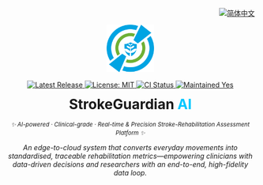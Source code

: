 <!-- ════════════════════════════════════════════════════════════
  StrokeGuardian AI · README Hero  (single-logo, polished)
════════════════════════════════════════════════════════════════ -->

<!-- ——— Language Switch ——— -->
<!-- Language Switch -->
<p align="right">
  <a href="README.zh-CN.md">
    <img
      alt="简体中文"
      src="https://img.shields.io/static/v1?label=%F0%9F%8C%90%20%E4%B8%AD%E6%96%87&message=%E7%82%B9%E5%87%BB%E6%9F%A5%E7%9C%8B&labelColor=00c7ff&color=0084ff&style=for-the-badge"
    />
  </a>
</p>

<!-- ——— Logo ——— -->
<p align="center">
  <img src="docs/logo.png" width="96" height="96" alt="StrokeGuardian AI Logo"/>
</p>

<!-- ——— Badge Row ——— -->
<p align="center">

  <!-- Latest Release -->
  <a href="https://github.com/YourOrg/StrokeGuardianAI/releases">
    <img alt="Latest Release"
         src="https://img.shields.io/github/v/release/YourOrg/StrokeGuardianAI?label=Release&labelColor=0084ff&color=00c7ff&style=flat-square">
  </a>

  <!-- License -->
  <a href="https://github.com/YourOrg/StrokeGuardianAI/blob/main/LICENSE">
    <img alt="License: MIT"
         src="https://img.shields.io/github/license/YourOrg/StrokeGuardianAI?label=License&labelColor=0084ff&color=00c7ff&style=flat-square">
  </a>

  <!-- Continuous Integration -->
  <a href="https://github.com/YourOrg/StrokeGuardianAI/actions/workflows/ci.yml">
    <img alt="CI Status"
         src="https://img.shields.io/github/actions/workflow/status/YourOrg/StrokeGuardianAI/ci.yml?label=CI&labelColor=0084ff&color=00c7ff&style=flat-square">
  </a>

  <!-- Maintenance -->
  <a href="https://github.com/YourOrg/StrokeGuardianAI/graphs/commit-activity">
    <img alt="Maintained Yes"
         src="https://img.shields.io/badge/maintenance-yes-00c7ff?labelColor=0084ff&style=flat-square">
  </a>

</p>

<!-- ——— Title & Tagline ——— -->
<h1 align="center" style="margin: 0.4em 0 0.2em 0;">
  StrokeGuardian&nbsp;<span style="color:#00c7ff;">AI</span>
</h1>

<p align="center">
  <i><small>✨ AI-powered · Clinical-grade · Real-time & Precision Stroke-Rehabilitation Assessment Platform ✨</small></i>
</p>

<!-- ——— 1-Line Abstract ——— -->
<p align="center">
  <em>An edge-to-cloud system that converts everyday movements into standardised, traceable rehabilitation metrics—empowering clinicians with data-driven decisions and researchers with an end-to-end, high-fidelity data loop.</em>
</p>

<!-- (正文继续…) -->
